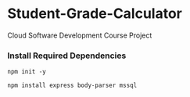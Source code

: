 # Student-Grade-Calculator
Cloud Software Development Course Project

<h3>Install Required Dependencies</h3>

`npm init -y`

`npm install express body-parser mssql`


